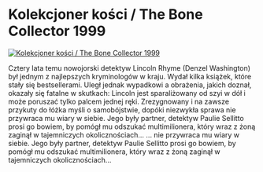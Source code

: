 Kolekcjoner kości / The Bone Collector 1999 
=============
[![Kolekcjoner kości / The Bone Collector 1999 ](http://vidos.pl/images/player.gif)](http://vidos.pl/kolekcjoner-kosci-the-bone-collector-1999)

 Cztery lata temu nowojorski detektyw Lincoln Rhyme (Denzel Washington) był jednym z najlepszych kryminologów w kraju. Wydał kilka książek, które stały się bestsellerami. Uległ jednak wypadkowi a obrażenia, jakich doznał, okazały się fatalne w skutkach: Lincoln jest sparaliżowany od szyi w dół i może poruszać tylko palcem jednej ręki. Zrezygnowany i na zawsze przykuty do łóżka myśli o samobójstwie, dopóki niezwykła sprawa nie przywraca mu wiary w siebie. Jego były partner, detektyw Paulie Sellitto prosi go bowiem, by pomógł mu odszukać multimilionera, który wraz z żoną zaginął w tajemniczych okolicznościach...  ... nie przywraca mu wiary w siebie. Jego były partner, detektyw Paulie Sellitto prosi go bowiem, by pomógł mu odszukać multimilionera, który wraz z żoną zaginął w tajemniczych okolicznościach...
